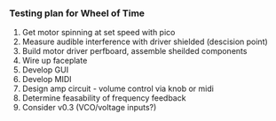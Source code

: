 ### Testing plan for Wheel of Time

1.  Get motor spinning at set speed with pico
2.  Measure audible interference with driver shielded (descision point)
3.  Build motor driver perfboard, assemble sheilded components
4.  Wire up faceplate
5.  Develop GUI
6.  Develop MIDI 
7.  Design amp circuit - volume control via knob or midi
8.  Determine feasability of frequency feedback
9.  Consider v0.3 (VCO/voltage inputs?)